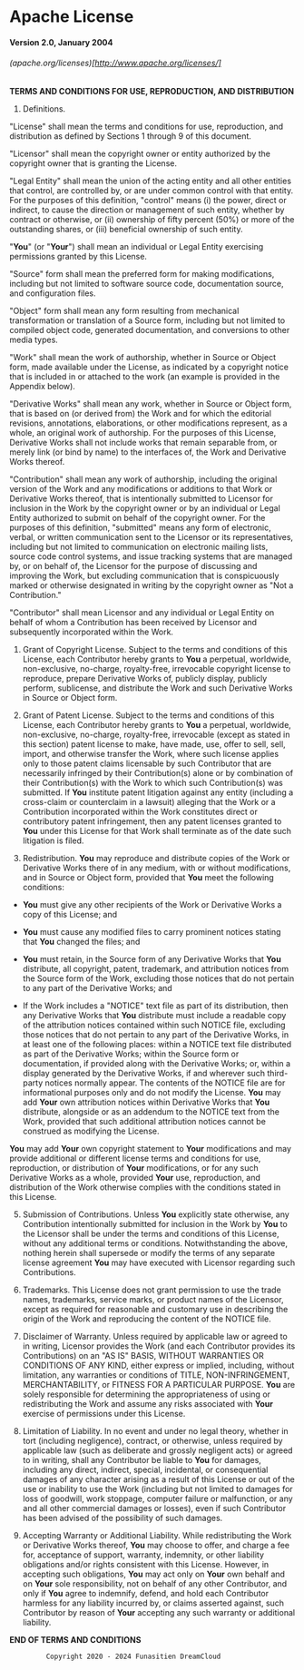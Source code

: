#                             Apache License
####                               Version 2.0, January 2004
######                                           (apache.org/licenses)[http://www.apache.org/licenses/]

   **TERMS AND CONDITIONS FOR USE, REPRODUCTION, AND DISTRIBUTION**

   1. Definitions.

 "License" shall mean the terms and conditions for use, reproduction, and distribution as defined by Sections 1 through 9 of this document.

 "Licensor" shall mean the copyright owner or entity authorized by the copyright owner that is granting the License.

 "Legal Entity" shall mean the union of the acting entity and all other entities that control, are controlled by, or are under common control with that entity. For the purposes of this definition, "control" means (i) the power, direct or indirect, to cause the direction or management of such entity, whether by contract or otherwise, or (ii) ownership of fifty percent (50%) or more of the outstanding shares, or (iii) beneficial ownership of such entity.

 "**You**" (or "**Your**") shall mean an individual or Legal Entity exercising permissions granted by this License.

"Source" form shall mean the preferred form for making modifications, including but not limited to software source code, documentation source, and configuration files.

"Object" form shall mean any form resulting from mechanical transformation or translation of a Source form, including but not limited to compiled object code, generated documentation, and conversions to other media types.

"Work" shall mean the work of authorship, whether in Source or Object form, made available under the License, as indicated by a copyright notice that is included in or attached to the work (an example is provided in the Appendix below).

"Derivative Works" shall mean any work, whether in Source or Object form, that is based on (or derived from) the Work and for which the editorial revisions, annotations, elaborations, or other modifications represent, as a whole, an original work of authorship. For the purposes of this License, Derivative Works shall not include works that remain separable from, or merely link (or bind by name) to the interfaces of, the Work and Derivative Works thereof.

"Contribution" shall mean any work of authorship, including the original version of the Work and any modifications or additions to that Work or Derivative Works thereof, that is intentionally submitted to Licensor for inclusion in the Work by the copyright owner or by an individual or Legal Entity authorized to submit on behalf of the copyright owner. For the purposes of this definition, "submitted" means any form of electronic, verbal, or written communication sent to the Licensor or its representatives, including but not limited to communication on electronic mailing lists, source code control systems, and issue tracking systems that are managed by, or on behalf of, the Licensor for the purpose of discussing and improving the Work, but excluding communication that is conspicuously marked or otherwise designated in writing by the copyright owner as "Not a Contribution."

"Contributor" shall mean Licensor and any individual or Legal Entity on behalf of whom a Contribution has been received by Licensor and subsequently incorporated within the Work.

   1. Grant of Copyright License. Subject to the terms and conditions of this License, each Contributor hereby grants to **You** a perpetual, worldwide, non-exclusive, no-charge, royalty-free, irrevocable copyright license to reproduce, prepare Derivative Works of, publicly display, publicly perform, sublicense, and distribute the Work and such Derivative Works in Source or Object form.

   2. Grant of Patent License. Subject to the terms and conditions of this License, each Contributor hereby grants to **You** a perpetual, worldwide, non-exclusive, no-charge, royalty-free, irrevocable (except as stated in this section) patent license to make, have made, use, offer to sell, sell, import, and otherwise transfer the Work, where such license applies only to those patent claims licensable by such Contributor that are necessarily infringed by their Contribution(s) alone or by combination of their Contribution(s) with the Work to which such Contribution(s) was submitted. If **You** institute patent litigation against any entity (including a cross-claim or counterclaim in a lawsuit) alleging that the Work or a Contribution incorporated within the Work constitutes direct or contributory patent infringement, then any patent licenses granted to **You** under this License for that Work shall terminate as of the date such litigation is filed.

   3. Redistribution. **You** may reproduce and distribute copies of the Work or Derivative Works there of in any medium, with or without modifications, and in Source or Object form, provided that **You** meet the following conditions:
   
- **You** must give any other recipients of the Work or Derivative Works a copy of this License; and

- **You** must cause any modified files to carry prominent notices stating that **You** changed the files; and

- **You** must retain, in the Source form of any Derivative Works that **You** distribute, all copyright, patent, trademark, and attribution notices from the Source form of the Work, excluding those notices that do not pertain to any part of the Derivative Works; and

- If the Work includes a "NOTICE" text file as part of its distribution, then any Derivative Works that **You** distribute must include a readable copy of the attribution notices contained within such NOTICE file, excluding those notices that do not pertain to any part of the Derivative Works, in at least one of the following places: within a NOTICE text file distributed as part of the Derivative Works; within the Source form or documentation, if provided along with the Derivative Works; or, within a display generated by the Derivative Works, if and wherever such third-party notices normally appear. The contents of the NOTICE file are for informational purposes only and do not modify the License. **You** may add **Your** own attribution notices within Derivative Works that **You** distribute, alongside or as an addendum to the NOTICE text from the Work, provided that such additional attribution notices cannot be construed as modifying the License.

 **You** may add **Your** own copyright statement to **Your** modifications and may provide additional or different license terms and conditions for use, reproduction, or distribution of **Your** modifications, or for any such Derivative Works as a whole, provided **Your** use, reproduction, and distribution of the Work otherwise complies with the conditions stated in this License.

   5. Submission of Contributions. Unless **You** explicitly state otherwise, any Contribution intentionally submitted for inclusion in the Work by **You** to the Licensor shall be under the terms and conditions of this License, without any additional terms or conditions. Notwithstanding the above, nothing herein shall supersede or modify the terms of any separate license agreement **You** may have executed with Licensor regarding such Contributions.

   6. Trademarks. This License does not grant permission to use the trade names, trademarks, service marks, or product names of the Licensor, except as required for reasonable and customary use in describing the origin of the Work and reproducing the content of the NOTICE file.

   7. Disclaimer of Warranty. Unless required by applicable law or agreed to in writing, Licensor provides the Work (and each Contributor provides its Contributions) on an "AS IS" BASIS, WITHOUT WARRANTIES OR CONDITIONS OF ANY KIND, either express or implied, including, without limitation, any warranties or conditions of TITLE, NON-INFRINGEMENT, MERCHANTABILITY, or FITNESS FOR A PARTICULAR PURPOSE. **You** are solely responsible for determining the appropriateness of using or redistributing the Work and assume any risks associated with **Your** exercise of permissions under this License.

   8. Limitation of Liability. In no event and under no legal theory, whether in tort (including negligence), contract, or otherwise, unless required by applicable law (such as deliberate and grossly negligent acts) or agreed to in writing, shall any Contributor be liable to **You** for damages, including any direct, indirect, special, incidental, or consequential damages of any character arising as a result of this License or out of the use or inability to use the Work (including but not limited to damages for loss of goodwill, work stoppage, computer failure or malfunction, or any and all other commercial damages or losses), even if such Contributor has been advised of the possibility of such damages.

   9. Accepting Warranty or Additional Liability. While redistributing the Work or Derivative Works thereof, **You** may choose to offer, and charge a fee for, acceptance of support, warranty, indemnity, or other liability obligations and/or rights consistent with this  License. However, in accepting such obligations, **You** may act only  on **Your** own behalf and on **Your** sole responsibility, not on behalf of any other Contributor, and only if **You** agree to indemnify, defend, and hold each Contributor harmless for any liability incurred by, or claims asserted against, such Contributor by reason of **Your** accepting any such warranty or additional liability.

   **END OF TERMS AND CONDITIONS**

             Copyright 2020 - 2024 Funasitien DreamCloud